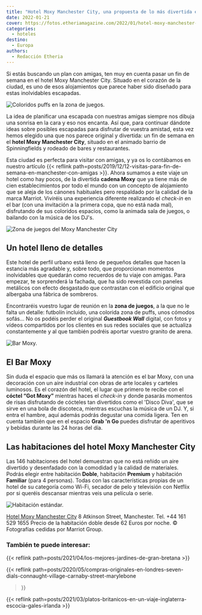 ```yaml
---
title: "Hotel Moxy Manchester City, una propuesta de lo más divertida en el centro de la ciudad"
date: 2022-01-21
cover: https://fotos.etheriamagazine.com/2022/01/hotel-moxy-manchester-zona-juegos.jpg
categories: 
  - hoteles
destino: 
  - Europa
authors: 
  - Redacción Etheria
---
```


Si estás buscando un plan con amigas, ten muy en cuenta pasar un fin de semana en el hotel Moxy Manchester City. Situado en el corazón de la ciudad, es uno de esos alojamientos que parece haber sido diseñado para estas inolvidables escapadas.

![Coloridos puffs en la zona de juegos.](https://fotos.etheriamagazine.com/2022/01/hotel-Manchester-MANOX-Seated-Cubby-Area.jpg "Coloridos puffs en la zona de juegos.")

La idea de planificar una escapada con nuestras amigas siempre nos dibuja una sonrisa en 
la cara y eso nos encanta. Así que, para continuar dándote ideas sobre posibles 
escapadas para disfrutar de vuestra amistad, esta vez hemos elegido una que nos parece 
original y divertida: un fin de semana en el **hotel Moxy Manchester City**, situado en 
el animado barrio de Spinningfields y rodeado de bares y restaurantes. 

Esta ciudad es perfecta para visitar con amigas, y ya os lo contábamos en nuestro 
artículo {{< reflink 
path=posts/2019/12/12-visitas-para-fin-de-semana-en-manchester-con-amigas >}}. Ahora 
sumamos a este viaje un hotel como hay pocos, de la divertida **cadena Moxy** que ya 
tiene más de cien establecimientos por todo el mundo con un concepto de alojamiento que 
se aleja de los cánones habituales pero respaldado por la calidad de la marca Marriot. 
Viviréis una experiencia diferente realizando el _check-in_ en el bar (con una 
invitación a la primera copa, que no está nada mal), disfrutando de sus coloridos 
espacios, como la animada sala de juegos, o bailando con la música de los DJ's. 

![Zona de juegos del Moxy Manchester City](https://fotos.etheriamagazine.com/2022/01/hotel-moxy-manchester-zona-juegos.jpg "Zona de juegos con el futbolín y el 'Guestbook Wall'.")

## Un hotel lleno de detalles

Este hotel de perfil urbano está lleno de pequeños detalles que hacen la estancia más 
agradable y, sobre todo, que proporcionan momentos inolvidables que quedarán como 
recuerdos de tu viaje con amigas. Para empezar, te sorprenderá la fachada, que ha sido 
revestida con paneles metálicos con efecto desgastado que contrastan con el edificio 
original que albergaba una fábrica de sombreros. 

Encontraréis vuestro lugar de reunión en la **zona de juegos**, a la que no le falta un 
detalle: futbolín incluido, una colorida zona de puffs, unos cómodos sofás... No os 
podéis perder el original _**Guestbook Wall**_ digital, con fotos y vídeos compartidos 
por los clientes en sus redes sociales que se actualiza constantemente y al que también 
podréis aportar vuestro granito de arena. 

![Bar Moxy.](https://fotos.etheriamagazine.com/2022/01/Hotel-Moxy-Manchester-bar.jpg "Bar Moxy.")

## El Bar Moxy

Sin duda el espacio que más os llamará la atención es el bar Moxy, con una decoración 
con un aire industrial con obras de arte locales y carteles luminosos. Es el corazón del 
hotel, el lugar que primero te recibe con el **cóctel “Got Moxy”** mientras haces el 
_check-in_ y donde pasarás momentos de risas disfrutando de cócteles tan divertidos como 
el 'Disco Diva', que se sirve en una bola de discoteca, mientras escuchas la música de 
un DJ. Y, si entra el hambre, aquí además podrás degustar una comida ligera. Ten en 
cuenta también que en el espacio **Grab 'n Go** puedes disfrutar de aperitivos y bebidas 
durante las 24 horas del día. 

## Las habitaciones del hotel Moxy Manchester City

Las 146 habitaciones del hotel demuestran que no está reñido un aire divertido y 
desenfadado con la comodidad y la calidad de materiales. Podrás elegir entre habitación 
**Doble**, habitación **Premium** y habitación **Familiar** (para 4 personas). Todas con 
las características propias de un hotel de su categoría como Wi-Fi, secador de pelo y 
televisión con Netflix por si queréis descansar mientras veis una película o serie. 

![Habitación estándar.](https://fotos.etheriamagazine.com/2022/01/hotel-moxy-manchester-habitacion.jpg "Habitación Doble.")

[Hotel Moxy Manchester 
City](https://www.espanol.marriott.com/hotels/travel/manox-moxy-manchester-city/) 8 
Atkinson Street, Manchester. Tel. +44 161 529 1655 Precio de la habitación doble desde 
62 Euros por noche. © Fotografías cedidas por Marriot Group. 

### También te puede interesar:

{{< reflink path=posts/2021/04/los-mejores-jardines-de-gran-bretana >}} 

{{< reflink 
path=posts/2020/05/compras-originales-en-londres-seven-dials-connaught-village-carnaby-street-marylebone 
>}} 

{{< reflink 
path=posts/2021/03/platos-britanicos-en-un-viaje-inglaterra-escocia-gales-irlanda >}}
